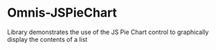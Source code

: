 # Omnis-JSPieChart
Library demonstrates the use of the JS Pie Chart control to graphically display the contents of a list
